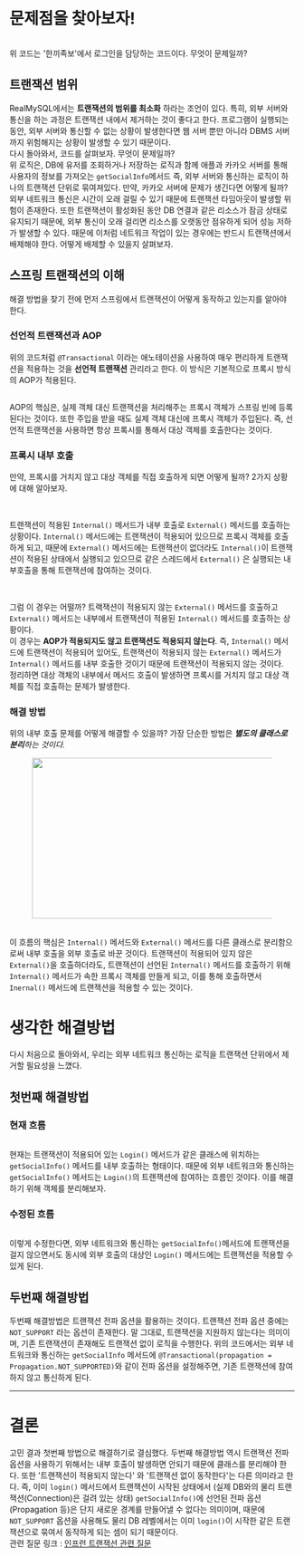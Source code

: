<h1>문제점을 찾아보자!</h1>
<p><img alt="" src="https://velog.velcdn.com/images/yeoni_/post/c8934f28-e9da-4450-bc08-2f9be5728e86/image.png" /></p>
<p>위 코드는 '한끼족보'에서 로그인을 담당하는 코드이다. 무엇이 문제일까?</p>
<h2>트랜잭션 범위</h2>
<p>RealMySQL에서는 <b>트랜잭션의 범위를 최소화</b> 하라는 조언이 있다. 특히, 외부 서버와 통신을 하는 과정은 트랜잭션 내에서 제거하는 것이 좋다고 한다. 프로그램이 실행되는 동안, 외부 서버와 통신할 수 없는 상황이 발생한다면 웹 서버 뿐만 아니라 DBMS 서버까지 위험해지는 상황이 발생할 수 있기 때문이다.<br />다시 돌아와서, 코드를 살펴보자. 무엇이 문제일까?<br />위 로직은, DB에 유저를 조회하거나 저장하는 로직과 함께 애플과 카카오 서버를 통해 사용자의 정보를 가져오는 <code>getSocialInfo</code>메서드 즉, 외부 서버와 통신하는 로직이 하나의 트랜잭션 단위로 묶여져있다. 만약, 카카오 서버에 문제가 생긴다면 어떻게 될까? 외부 네트워크 통신은 시간이 오래 걸릴 수 있기 때문에 트랜잭션 타임아웃이 발생할 위험이 존재한다. 또한 트랜잭션이 활성화된 동안 DB 연결과 같은 리소스가 잠금 상태로 유지되기 때문에, 외부 통신이 오래 걸리면 리소스를 오랫동안 점유하게 되어 성능 저하가 발생할 수 있다. 때문에 이처럼 네트워크 작업이 있는 경우에는 반드시 트랜잭션에서 배제해야 한다. 어떻게 배제할 수 있을지 살펴보자.</p>
<h2>스프링 트랜잭션의 이해</h2>
<p>해결 방법을 찾기 전에 먼저 스프링에서 트랜잭션이 어떻게 동작하고 있는지를 알아야 한다.</p>
<h3>선언적 트랜잭션과 AOP</h3>
<p>위의 코드처럼 <code>@Transactional</code> 이라는 애노테이션을 사용하여 매우 편리하게 트랜잭션을 적용하는 것을 <b>선언적 트랜잭션</b> 관리라고 한다. 이 방식은 기본적으로 프록시 방식의 AOP가 적용된다.</p>
<p><img alt="" src="https://velog.velcdn.com/images/yeoni_/post/b1cf50b5-c219-496b-8f70-b8e10978e69f/image.png" /></p>
<p>AOP의 핵심은, 실제 객체 대신 트랜잭션을 처리해주는 프록시 객체가 스프링 빈에 등록된다는 것이다. 또한 주입을 받을 때도 실제 객체 대신에 프록시 객체가 주입된다. 즉, 선언적 트랜잭션을 사용하면 항상 프록시를 통해서 대상 객체를 호출한다는 것이다.</p>
<h3>프록시 내부 호출</h3>
<p>만약, 프록시를 거치지 않고 대상 객체를 직접 호출하게 되면 어떻게 될까? 2가지 상황에 대해 알아보자.</p>
<p><img alt="" src="https://velog.velcdn.com/images/yeoni_/post/65a855cb-2232-43f5-a6c5-ea5a6e96b435/image.png" /></p>
<p><br />트랜잭션이 적용된 <code>Internal()</code> 메서드가 내부 호출로 <code>External()</code> 메서드를 호출하는 상황이다. <code>Internal()</code> 메서드에는 트랜잭션이 적용되어 있으므로 프록시 객체를 호출하게 되고, 때문에 <code>External()</code> 메서드에는 트랜잭션이 없더라도 <code>Internal()</code>이 트랜잭션이 적용된 상태에서 실행되고 있으므로 같은 스레드에서 <code>External()</code> 은 실행되는 내부호출을 통해 트랜잭션에 참여하는 것이다.</p>
<p><img alt="" src="https://velog.velcdn.com/images/yeoni_/post/3fd50dfd-ab24-490e-bf18-7dd8fb197bad/image.png" /></p>
<p><br />그럼 이 경우는 어떨까? 트랙잭션이 적용되지 않는 <code>External()</code> 메서드를 호출하고 <code>External()</code> 메서드는 내부에서 트랜잭션이 적용된 <code>Internal()</code> 메서드를 호출하는 상황이다.<br />이 경우는 <b>AOP가 적용되지도 않고 트랜잭션도 적용되지 않는다</b>. 즉, <code>Internal()</code> 메서드에 트랜잭션이 적용되어 있어도, 트랜잭션이 적용되지 않는 <code>External()</code> 메서드가 <code>Internal()</code> 메서드를 내부 호출한 것이기 때문에 트랜잭션이 적용되지 않는 것이다.<br />정리하면 대상 객체의 내부에서 메서드 호출이 발생하면 프록시를 거치지 않고 대상 객체를 직접 호출하는 문제가 발생한다.</p>
<h3>해결 방법</h3>
<p>위의 내부 호출 문제를 어떻게 해결할 수 있을까? 가장 단순한 방법은 <i><b>별도의 클래스로 분리</b>하는 것이다.<br /></i></p>
<p><figure class="imageblock alignCenter"><span><img height="284" src="https://blog.kakaocdn.net/dn/cYqtWT/btsMPmBvOzF/3pbrKjl9zuPsxEk6Vj4O0k/img.png" width="686" /></span></figure>
</p>
<p><br />이 흐름의 핵심은 <code>Internal()</code> 메서드와 <code>External()</code> 메서드를 다른 클래스로 분리함으로써 내부 호출을 외부 호출로 바꾼 것이다. 트랜잭션이 적용되어 있지 않은 <code>External()</code>을 호출하더라도, 트랜잭션이 선언된 <code>Internal()</code> 메서드를 호출하기 위해 <code>Internal()</code> 메서드가 속한 프록시 객체를 만들게 되고, 이를 통해 호출하면서 <code>Inernal()</code> 메서드에 트랜잭션을 적용할 수 있는 것이다.</p>
<h1>생각한 해결방법  </h1>
<p>다시 처음으로 돌아와서, 우리는 외부 네트워크 통신하는 로직을 트랜잭션 단위에서 제거할 필요성을 느꼈다.</p>
<h2>첫번째 해결방법</h2>
<h3>현재 흐름</h3>
<p><img alt="" src="https://velog.velcdn.com/images/yeoni_/post/3c6952d6-199b-4ad9-bb00-fbca9dcb0221/image.png" /></p>
<p>현재는 트랜잭션이 적용되어 있는 <code>Login()</code> 메서드가 같은 클래스에 위치하는 <code>getSocialInfo()</code> 메서드를 내부 호출하는 형태이다. 때문에 외부 네트워크와 통신하는 <code>getSocialInfo()</code> 메서드는 <code>Login()</code>의 트랜잭션에 참여하는 흐름인 것이다. 이를 해결하기 위해 객체를 분리해보자.</p>
<h3>수정된 흐름</h3>
<p><img alt="" src="https://velog.velcdn.com/images/yeoni_/post/ca513627-7312-4804-bc02-94a39f67f47e/image.png" /></p>
<p>이렇게 수정한다면, 외부 네트워크와 통신하는 <code>getSocialInfo()</code>메서드에 트랜잭션을 걸지 않으면서도 동시에 외부 호출의 대상인 <code>Login()</code> 메서드에는 트랜잭션을 적용할 수 있게 된다.</p>
<h2>두번째 해결방법</h2>
<p>두번째 해결방법은 트랜잭션 전파 옵션을 활용하는 것이다. 트랜잭션 전파 옵션 중에는 <code>NOT_SUPPORT</code> 라는 옵션이 존재한다. 말 그대로, 트랜잭션을 지원하지 않는다는 의미이며, 기존 트랜잭션이 존재해도 트랜잭션 없이 로직을 수행한다. 위의 코드에서는 외부 네트워크와 통신하는 <code>getSocialInfo</code> 메서드에 <code>@Transactional(propagation = Propagation.NOT_SUPPORTED)</code>와 같이 전파 옵션을 설정해주면, 기존 트랜잭션에 참여하지 않고 통신하게 된다.</p>
<hr />
<h1>결론</h1>
<p>고민 결과 첫번째 방법으로 해결하기로 결심했다. 두번째 해결방법 역시 트랜잭션 전파 옵션을 사용하기 위해서는 내부 호출이 발생하면 안되기 때문에 클래스를 분리해야 한다. 또한 '트랜잭션이 적용되지 않는다' 와 '트랜잭션 없이 동작한다'는 다른 의미라고 한다. 즉, 이미 <code>login()</code> 메서드에서 트랜잭션이 시작된 상태에서 (실제 DB와의 물리 트랜잭션(Connection)은 걸려 있는 상태) <code>getSocialInfo()</code>에 선언된 전파 옵션(Propagation 등)은 단지 새로운 경계를 만들어낼 수 없다는 의미이며, 때문에 <code>NOT_SUPPORT</code> 옵션을 사용해도 물리 DB 레벨에서는 이미 <code>login()</code>이 시작한 같은 트랜잭션으로 묶여서 동작하게 되는 셈이 되기 때문이다.<br />관련 질문 링크 : <a href="https://www.inflearn.com/community/questions/1467042/%ED%8A%B8%EB%9E%9C%EC%9E%AD%EC%85%98-%EB%82%B4%EB%B6%80-%ED%98%B8%EC%B6%9C-%EC%A7%88%EB%AC%B8-%EA%B4%80%EB%A0%A8%ED%95%98%EC%97%AC-%EC%A7%88%EB%AC%B8%EC%9E%88%EC%8A%B5%EB%8B%88%EB%8B%A4">인프런 트랜잭션 관련 질문</a></p>